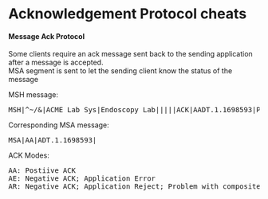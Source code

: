Acknowledgement Protocol cheats
===============================

<h4>Message Ack Protocol</h4>
<p>
Some clients require an ack message sent back to the sending application after a message is accepted. <br>
MSA segment is sent to let the sending client know the status of the message

MSH message:
<pre>
MSH|^~/&|ACME Lab Sys|Endoscopy Lab|||||ACK|AADT.1.1698593|P|2.5|
</pre>

Corresponding MSA message:
<pre>
MSA|AA|ADT.1.1698593|
</pre>

ACK Modes:
<pre>
AA: Postiive ACK
AE: Negative ACK; Application Error
AR: Negative ACK; Application Reject; Problem with composite 9,11,12 of the MSH segment or with receiving application
</pre>
